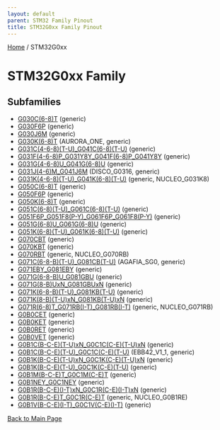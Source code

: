 ```yaml
---
layout: default
parent: STM32 Family Pinout
title: STM32G0xx Family Pinout
---
```


[Home](../index.md) / STM32G0xx

# STM32G0xx Family

## Subfamilies

- [G030C(6-8)T](G030C(6-8)T/pinout.md) (generic)
- [G030F6P](G030F6P/pinout.md) (generic)
- [G030J6M](G030J6M/pinout.md) (generic)
- [G030K(6-8)T](G030K(6-8)T/pinout.md) (AURORA_ONE, generic)
- [G031C(4-6-8)(T-U)_G041C(6-8)(T-U)](G031C(4-6-8)(T-U)_G041C(6-8)(T-U)/pinout.md) (generic)
- [G031F(4-6-8)P_G031Y8Y_G041F(6-8)P_G041Y8Y](G031F(4-6-8)P_G031Y8Y_G041F(6-8)P_G041Y8Y/pinout.md) (generic)
- [G031G(4-6-8)U_G041G(6-8)U](G031G(4-6-8)U_G041G(6-8)U/pinout.md) (generic)
- [G031J(4-6)M_G041J6M](G031J(4-6)M_G041J6M/pinout.md) (DISCO_G0316, generic)
- [G031K(4-6-8)(T-U)_G041K(6-8)(T-U)](G031K(4-6-8)(T-U)_G041K(6-8)(T-U)/pinout.md) (generic, NUCLEO_G031K8)
- [G050C(6-8)T](G050C(6-8)T/pinout.md) (generic)
- [G050F6P](G050F6P/pinout.md) (generic)
- [G050K(6-8)T](G050K(6-8)T/pinout.md) (generic)
- [G051C(6-8)(T-U)_G061C(6-8)(T-U)](G051C(6-8)(T-U)_G061C(6-8)(T-U)/pinout.md) (generic)
- [G051F6P_G051F8(P-Y)_G061F6P_G061F8(P-Y)](G051F6P_G051F8(P-Y)_G061F6P_G061F8(P-Y)/pinout.md) (generic)
- [G051G(6-8)U_G061G(6-8)U](G051G(6-8)U_G061G(6-8)U/pinout.md) (generic)
- [G051K(6-8)(T-U)_G061K(6-8)(T-U)](G051K(6-8)(T-U)_G061K(6-8)(T-U)/pinout.md) (generic)
- [G070CBT](G070CBT/pinout.md) (generic)
- [G070KBT](G070KBT/pinout.md) (generic)
- [G070RBT](G070RBT/pinout.md) (generic, NUCLEO_G070RB)
- [G071C(6-8-B)(T-U)_G081CB(T-U)](G071C(6-8-B)(T-U)_G081CB(T-U)/pinout.md) (AGAFIA_SG0, generic)
- [G071EBY_G081EBY](G071EBY_G081EBY/pinout.md) (generic)
- [G071G(6-8-B)U_G081GBU](G071G(6-8-B)U_G081GBU/pinout.md) (generic)
- [G071G(8-B)UxN_G081GBUxN](G071G(8-B)UxN_G081GBUxN/pinout.md) (generic)
- [G071K(6-8-B)(T-U)_G081KB(T-U)](G071K(6-8-B)(T-U)_G081KB(T-U)/pinout.md) (generic)
- [G071K(8-B)(T-U)xN_G081KB(T-U)xN](G071K(8-B)(T-U)xN_G081KB(T-U)xN/pinout.md) (generic)
- [G071R(6-8)T_G071RB(I-T)_G081RB(I-T)](G071R(6-8)T_G071RB(I-T)_G081RB(I-T)/pinout.md) (generic, NUCLEO_G071RB)
- [G0B0CET](G0B0CET/pinout.md) (generic)
- [G0B0KET](G0B0KET/pinout.md) (generic)
- [G0B0RET](G0B0RET/pinout.md) (generic)
- [G0B0VET](G0B0VET/pinout.md) (generic)
- [G0B1C(B-C-E)(T-U)xN_G0C1C(C-E)(T-U)xN](G0B1C(B-C-E)(T-U)xN_G0C1C(C-E)(T-U)xN/pinout.md) (generic)
- [G0B1C(B-C-E)(T-U)_G0C1C(C-E)(T-U)](G0B1C(B-C-E)(T-U)_G0C1C(C-E)(T-U)/pinout.md) (EBB42_V1_1, generic)
- [G0B1K(B-C-E)(T-U)xN_G0C1K(C-E)(T-U)xN](G0B1K(B-C-E)(T-U)xN_G0C1K(C-E)(T-U)xN/pinout.md) (generic)
- [G0B1K(B-C-E)(T-U)_G0C1K(C-E)(T-U)](G0B1K(B-C-E)(T-U)_G0C1K(C-E)(T-U)/pinout.md) (generic)
- [G0B1M(B-C-E)T_G0C1M(C-E)T](G0B1M(B-C-E)T_G0C1M(C-E)T/pinout.md) (generic)
- [G0B1NEY_G0C1NEY](G0B1NEY_G0C1NEY/pinout.md) (generic)
- [G0B1R(B-C-E)(I-T)xN_G0C1R(C-E)(I-T)xN](G0B1R(B-C-E)(I-T)xN_G0C1R(C-E)(I-T)xN/pinout.md) (generic)
- [G0B1R(B-C-E)T_G0C1R(C-E)T](G0B1R(B-C-E)T_G0C1R(C-E)T/pinout.md) (generic, NUCLEO_G0B1RE)
- [G0B1V(B-C-E)(I-T)_G0C1V(C-E)(I-T)](G0B1V(B-C-E)(I-T)_G0C1V(C-E)(I-T)/pinout.md) (generic)


[Back to Main Page](../index.md)